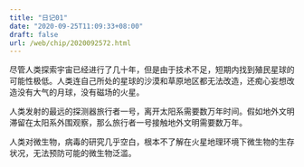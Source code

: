 ```yaml
---
title: "日记01"
date: "2020-09-25T11:09:33+08:00"
draft: false
url: /web/chip/2020092572.html
---
```


尽管人类探索宇宙已经进行了几十年，但是由于技术不足，短期内找到殖民星球的可能性极低。人类连自己所处的星球的沙漠和草原地区都无法改造，还痴心妄想改造没有大气的月球，没有磁场的火星。

人类发射的最远的探测器旅行者一号，离开太阳系需要数万年时间。假如地外文明滞留在太阳系外围观察，那么旅行者一号接触地外文明需要数万年。

人类对微生物，病毒的研究几乎空白，根本不了解在火星地理环境下微生物的生存状况，无法预防可能的微生物泛滥。

